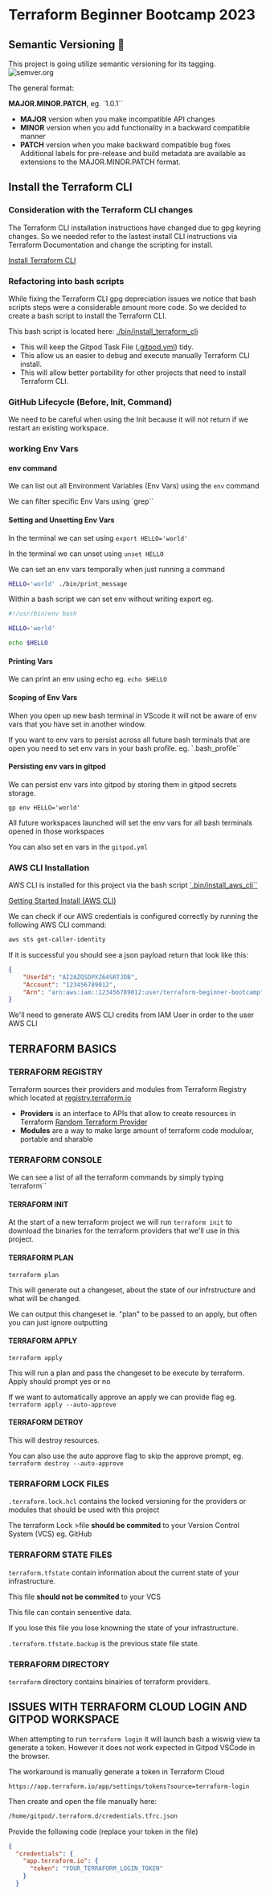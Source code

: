 # Terraform Beginner Bootcamp 2023

## Semantic Versioning :mage:

This project is going utilize semantic versioning for its tagging. ![semver.org](https://semver.org/)

The general format:

 **MAJOR.MINOR.PATCH**, eg. `1.0.1``

- **MAJOR** version when you make incompatible API changes
- **MINOR** version when you add functionality in a backward compatible manner
- **PATCH** version when you make backward compatible bug fixes
Additional labels for pre-release and build metadata are available as extensions to the MAJOR.MINOR.PATCH format.

## Install the Terraform CLI

### Consideration with the Terraform CLI changes

The Terraform CLI installation instructions have changed due to gpg keyring changes. So we needed refer to the lastest install CLI instructions via Terraform Documentation and change the scripting for install.

[Install Terraform CLI](https://developer.hashicorp.com/terraform/tutorials/aws-get-started/install-cli)

### Refactoring into bash scripts

While fixing the Terraform CLI gpg depreciation issues we notice that bash scripts steps were a considerable amount more code. So we decided to create a bash script to install the Terraform CLI.

This bash script is located here: [./bin/install_terraform_cli](./bin/install_terraform_cli)

- This will keep the Gitpod Task File ([.gitpod.yml](.gitpod.yml)) tidy.
- This allow us an easier to debug and execute manually Terraform CLI install.
- This will allow better portability for other projects that need to install Terraform CLI.

### GitHub Lifecycle (Before, Init, Command)

We need to be careful when using the Init because it will not return if we restart an existing workspace.

### working Env Vars

#### env command

We can list out all Environment Variables (Env Vars) using the `env` command

We can filter specific Env Vars using `grep``

#### Setting and Unsetting Env Vars

In the terminal we can set using `export HELLO='world'`

In the terminal we can unset using `unset HELLO`

We can set an env vars temporally when just running a command

```sh
HELLO='world' ./bin/print_message
```

Within a bash script we can set env without writing export eg.

```sh
#!/usr/bin/env bash

HELLO='world'

echo $HELLO
```
#### Printing Vars

We can print an env using echo eg. `echo $HELLO`

#### Scoping of Env Vars

When you open up new bash terminal in VScode it will not be aware of env vars that you have set in another window.

If you want to env vars to persist across all future bash terminals that are open you need to set env vars in your bash profile. eg. `.bash_profile``

#### Persisting env vars in gitpod

We can persist env vars into gitpod by storing them in gitpod secrets storage.

```
gp env HELLO='world'
```
All future workspaces launched will set the env vars for all bash terminals opened in those workspaces

You can also set en vars in the `gitpod.yml` 

### AWS CLI Installation

AWS CLI is installed for this project via the bash script [`.bin/install_aws_cli``](./bin/install_aws_cli)

[Getting Started Install (AWS CLI)](https://docs.aws.amazon.com/cli/latest/userguide/getting-started-install.html)

We can check if our AWS credentials is configured correctly by running the following AWS CLI command:

```sh
aws sts get-caller-identity
```

If it is successful you should see a json payload return that look like this:

```json
{
    "UserId": "AI2AZQSDPXZ64SRTJDB",
    "Account": "123456789012",
    "Arn": "arn:aws:iam::123456789012:user/terraform-beginner-bootcamp"
}
```

We'll need to generate AWS CLI credits from IAM User in order to the user AWS CLI

## TERRAFORM BASICS

### TERRAFORM REGISTRY

Terraform sources their providers and modules from Terraform Registry which located at [registry.terraform.io](https://registry.terraform.io/)

- **Providers** is an interface to APIs that allow to create resources in Terraform
    [Random Terraform Provider](https://registry.terraform.io/providers/hashicorp/random)
- **Modules** are a way to make large amount of terraform code moduloar, portable and sharable

### TERRAFORM CONSOLE

We can see a list of all the terraform commands by simply typing `terraform``

#### TERRAFORM INIT

At the start of a new terraform project we will run `terraform init` to download the binaries for the terraform providers that we'll use in this project.

#### TERRAFORM PLAN
`terraform plan` 

This will generate out a changeset, about the state of our infrstructure and what will be changed.

We can output this changeset  ie. "plan" to be passed to an apply, but often you can just ignore outputting

#### TERRAFORM APPLY
`terraform apply`

This will run a plan and pass the changeset to be execute by terraform. Apply should prompt yes or no 

If we want to automatically approve an apply we can provide flag eg. `terraform apply --auto-approve`

#### TERRAFORM DETROY

This will destroy resources.

You can also use the auto approve flag to skip the approve prompt, eg. `terraform destroy --auto-approve`

### TERRAFORM LOCK FILES

`.terraform.lock.hcl` contains the locked versioning for the providers or modules that should be used with this project

The terraform Lock >file **should be commited** to your Version Control System (VCS) eg. GitHub

### TERRAFORM STATE FILES

`terraform.tfstate` contain information about the current state of your infrastructure.

This file **should not be commited** to your VCS

This file can contain sensentive data.

If you lose this file you lose knowning the state of your infrastructure.

`.terraform.tfstate.backup` is the previous state file state.

### TERRAFORM DIRECTORY

`terraform` directory contains binairies of terraform providers.

## ISSUES WITH TERRAFORM CLOUD LOGIN AND GITPOD WORKSPACE

When attempting to run `terraform login` it will launch bash a wiswig view ta generate a token. However it does not work expected in Gitpod VSCode in the browser.

The workaround is manually generate a token in Terraform Cloud

```
https://app.terraform.io/app/settings/tokens?source=terraform-login
```
Then create and open the file manually here:
```sh
/home/gitpod/.terraform.d/credentials.tfrc.json
```
Provide the following code (replace your token in the file)

```json
{
  "credentials": {
    "app.terraform.io": {
      "token": "YOUR_TERRAFORM_LOGIN_TOKEN"
    }
  }
```